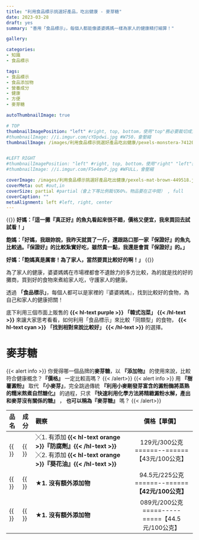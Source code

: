 ```yaml
---
title: "利用食品標示挑選好產品，吃出健康 - 麥芽糖"
date: 2023-03-28
draft: yes
summary: "善用「食品標示」，每個人都能像婆婆媽媽一樣為家人的健康精打細算！"

gallery: 

categories:
- 知識
- 食品標示

tags:
- 食品標示
- 食品添加物
- 營養成分
- 健康
- 方便
- 麥芽糖

autoThumbnailImage: true

# TOP
thumbnailImagePosition: "left" #right, top, bottom，使用"top"務必要裁切成寬度750，這樣才會正確顯示，其他用原尺寸即可
#thumbnailImage: //i.imgur.com/cYDpdwi.jpg #W750，會壓縮
thumbnailImage: /images/利用食品標示挑選好產品吃出健康/pexels-monstera-7412095.jpg #W750，會壓縮


#LEFT RIGHT
#thumbnailImagePosition: "left" #right, top, bottom，使用"right" "left"務必要裁切成接近正方形，這樣才會正確顯示
#thumbnailImage: //i.imgur.com/F5e4mvP.jpg #WFULL，會壓縮

coverImage: /images/利用食品標示挑選好產品吃出健康/pexels-mat-brown-449518.jpg #上下會等比例裁切，左右不變，WFULL
coverMeta: out #out,in
coverSize: partial #partial（會上下等比例裁切60%，物品要在正中間） , full
coverCaption: ""
metaAlignment: left #left, right, center
---
```

{{<alert info>}}
**好媽：「這一攤『真正好』的魚丸看起來很不錯，價格又便宜，我來買回去試試看！」**

**飽媽：「好媽，我跟妳說，我昨天就買了一斤，還跟路口那一家『保證好』的魚丸比較過。『保證好』的比較紮實好吃，雖然貴一點，我還是會買『保證好』的。」**

**好媽：「飽媽真是厲害！為了家人，當然要買比較好的啊！」**
{{</alert>}}

為了家人的健康，婆婆媽媽在市場裡都會不遺餘力的多方比較，為的就是找的好的攤商，買到好的食物來煮給家人吃，守護家人的健康。

透過 **「食品標示」**，每個人都可以是家裡的『婆婆媽媽』，找到比較好的食物，為自己和家人的健康把關！

底下利用三個市面上販售的
**{{< hl-text purple >}}
「韓式泡菜」
{{< /hl-text >}}**
來讓大家思考看看，如何利用「食品標示」來比較「同類型」的食物，
**{{< hl-text cyan >}}
「找到相對來說比較好」
{{< /hl-text >}}**
的選擇。

# 麥芽糖

{{< alert info >}}
你覺得哪一個品牌的**麥芽糖**，以 **『添加物』** 的使用來說，比較符合健康概念？**『價格』** 一定比較高嗎？
{{< /alert>}}
{{< alert info >}}
用 **『樹薯澱粉』** 取代 **『小麥芽』**，完全跳過傳統 **『利用小麥剛發芽富含的澱粉酶將蒸熟的糯米熬煮自然糖化』** 的過程，只求 **『快速利用化學方法將精緻澱粉水解，產出和麥芽沒有關係的糖』** ， **也可以稱為『麥芽糖』** 嗎？
{{< /alert>}}

| **品名** | **成分** | **觀察** | **價格【單價】** |
|:--|:--|:--|:--:|
|{{<image classes="nocaption fancybox fig-66" thumbnail-width="70%" thumbnail-height="70%" src="/images/利用食品標示挑選好產品吃出健康/22-黑棗去籽食標.jpg" title="" >}}|{{<image classes="nocaption fancybox fig-66" thumbnail-width="75%" thumbnail-height="75%" src="/images/利用食品標示挑選好產品吃出健康/22-黑棗去籽營標.jpg" title="" >}}|╳1. 有添加 **{{< hl-text orange >}}『防腐劑』{{< /hl-text >}}** ╳2. 有添加 **{{< hl-text orange >}}『葵花油』{{< /hl-text >}}**|129元/300公克======--======【43元/100公克】|
|{{<image classes="nocaption fancybox fig-66" thumbnail-width="78%" thumbnail-height="78%" src="/images/利用食品標示挑選好產品吃出健康/22-生機蜜棗乾食標.jpg" title="" >}}|{{<image classes="nocaption fancybox fig-66" thumbnail-width="70%" thumbnail-height="70%" src="/images/利用食品標示挑選好產品吃出健康/22-生機蜜棗乾營標.jpg" title="" >}}|**★1. 沒有額外添加物**|94.5元/225公克======--======**【42元/100公克】**|
|{{<image classes="nocaption fancybox fig-66" thumbnail-width="70%" thumbnail-height="70%" src="/images/利用食品標示挑選好產品吃出健康/22-蜜棗乾食標.jpg" title="" >}}|{{<image classes="nocaption fancybox fig-66" thumbnail-width="66%" thumbnail-height="66%" src="/images/利用食品標示挑選好產品吃出健康/22-蜜棗乾營標.jpg" title="" >}}|**★1. 沒有額外添加物**|089元/200公克=====-----=====【44.5元/100公克】|